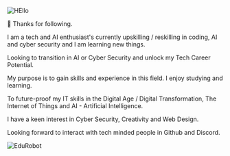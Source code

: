 
![HEllo](https://github.com/AAbella7529/AAbella7529/assets/158771536/ab27279e-6e3a-40f1-8a95-bf1f3d82115c)

👋  Thanks for following. 

I am a tech and AI enthusiast's currently upskilling / reskilling in coding, AI and cyber security and I am learning new things.

Looking to transition in AI or Cyber Security and unlock my Tech Career Potential.

My purpose is to gain skills and experience in this field. I enjoy studying and learning. 

To future-proof my IT skills in the Digital Age / Digital Transformation, The Internet of Things and AI - Artificial Intelligence.

I have a keen interest in Cyber Security, Creativity and Web Design.

Looking forward to interact with tech minded people in Github and Discord. 

![EduRobot](https://github.com/AAbella7529/AAbella7529/assets/158771536/ba2386e3-63aa-4dc7-8115-30c466b448a9)








